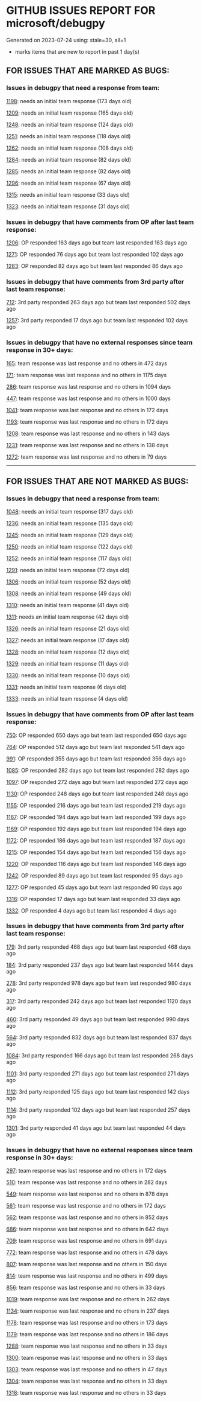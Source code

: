 
# GITHUB ISSUES REPORT FOR microsoft/debugpy


Generated on 2023-07-24 using: stale=30, all=1


* marks items that are new to report in past 1 day(s)


## FOR ISSUES THAT ARE MARKED AS BUGS:


### Issues in debugpy that need a response from team:


  [1198](https://github.com/microsoft/debugpy/issues/1198 "Crashes on ending debug session when using PyPy"): needs an initial team response (173 days old)

  [1209](https://github.com/microsoft/debugpy/issues/1209 "pydevd complaining about `attach_x86_64.dylib` on macOS on ARM"): needs an initial team response (165 days old)

  [1248](https://github.com/microsoft/debugpy/issues/1248 "User Uncaught Exceptions fails on imports"): needs an initial team response (124 days old)

  [1251](https://github.com/microsoft/debugpy/issues/1251 "Python 3.11 reports frozen modules warning despite passing during startup"): needs an initial team response (118 days old)

  [1262](https://github.com/microsoft/debugpy/issues/1262 "Breakpoints not respected, python application runs without stopping."): needs an initial team response (108 days old)

  [1284](https://github.com/microsoft/debugpy/issues/1284 "Debugging under python 3.11 will skip the breakpoint"): needs an initial team response (82 days old)

  [1285](https://github.com/microsoft/debugpy/issues/1285 "Terminal cuts off long strings when debugging"): needs an initial team response (82 days old)

  [1296](https://github.com/microsoft/debugpy/issues/1296 "Debugpy unable to start Flask server"): needs an initial team response (67 days old)

  [1315](https://github.com/microsoft/debugpy/issues/1315 "Debugging Django in Docker container with VS Code doesn't engage debug inspector"): needs an initial team response (33 days old)

  [1323](https://github.com/microsoft/debugpy/issues/1323 "Commit 5601342 breaks test_attach_pid_client tests on Python 3.11"): needs an initial team response (31 days old)

### Issues in debugpy that have comments from OP after last team response:


  [1206](https://github.com/microsoft/debugpy/issues/1206 "Debugger with gevent doesn't hit breakpoints"): OP responded 163 days ago but team last responded 163 days ago

  [1271](https://github.com/microsoft/debugpy/issues/1271 "Timeout while using vscode debugger with any program which spawns a process"): OP responded 76 days ago but team last responded 102 days ago

  [1283](https://github.com/microsoft/debugpy/issues/1283 "Python Debugger stops in first few seconds without output"): OP responded 82 days ago but team last responded 86 days ago

### Issues in debugpy that have comments from 3rd party after last team response:


  [712](https://github.com/microsoft/debugpy/issues/712 "notification like &quot;Failed launch debugger for child process xxxx&quot;."): 3rd party responded 263 days ago but team last responded 502 days ago

  [1257](https://github.com/microsoft/debugpy/issues/1257 "clientOS flag causes: unable to find translation"): 3rd party responded 17 days ago but team last responded 102 days ago

### Issues in debugpy that have no external responses since team response in 30+ days:


  [165](https://github.com/microsoft/debugpy/issues/165 "Entry points aren't being found while test debugging"): team response was last response and no others in 472 days

  [171](https://github.com/microsoft/debugpy/issues/171 "Ctrl+C causes KeyboardInterrupt inside pydevd"): team response was last response and no others in 1175 days

  [286](https://github.com/microsoft/debugpy/issues/286 "Attach to local process assumes i386 architecture? "): team response was last response and no others in 1094 days

  [447](https://github.com/microsoft/debugpy/issues/447 "Running `breakpoint()` in the watch causes buggy behaviour"): team response was last response and no others in 1000 days

  [1041](https://github.com/microsoft/debugpy/issues/1041 "Breakpoints on secondary threads don't trigger when using PyQt5"): team response was last response and no others in 172 days

  [1193](https://github.com/microsoft/debugpy/issues/1193 "Debug crashes when running a Python2 subprocess"): team response was last response and no others in 172 days

  [1208](https://github.com/microsoft/debugpy/issues/1208 "1.6.6 behaviour on Python 3.10 differs from that on 3.9 or 3.11"): team response was last response and no others in 143 days

  [1231](https://github.com/microsoft/debugpy/issues/1231 "Debug session cannot run for a .py file when there is an active breakpoint in a Jupyter notebook"): team response was last response and no others in 138 days

  [1272](https://github.com/microsoft/debugpy/issues/1272 "When using debugger in remote environment it hangs and never successfully breaks when reaching a breakpoint"): team response was last response and no others in 79 days

---

## FOR ISSUES THAT ARE NOT MARKED AS BUGS:


### Issues in debugpy that need a response from team:


  [1048](https://github.com/microsoft/debugpy/issues/1048 "Support for eventlet"): needs an initial team response (317 days old)

  [1236](https://github.com/microsoft/debugpy/issues/1236 "Local and global variables are not available in list comprehensions in the debug console"): needs an initial team response (135 days old)

  [1245](https://github.com/microsoft/debugpy/issues/1245 "Don't collapse nested lists/tuples into ... in debugger | make debugging more like PyCharm"): needs an initial team response (129 days old)

  [1250](https://github.com/microsoft/debugpy/issues/1250 "Debugging code with `pexpect.spawn` is taking 5s longer  "): needs an initial team response (122 days old)

  [1252](https://github.com/microsoft/debugpy/issues/1252 "[Feature request] Support connect to ipv6 address"): needs an initial team response (117 days old)

  [1291](https://github.com/microsoft/debugpy/issues/1291 "Add debugger data breakpoints"): needs an initial team response (72 days old)

  [1306](https://github.com/microsoft/debugpy/issues/1306 "Option to not consider SystemExit as an uncaught exception"): needs an initial team response (52 days old)

  [1308](https://github.com/microsoft/debugpy/issues/1308 "remote debug port stucks upon `nc -z` but `nc` works"): needs an initial team response (49 days old)

  [1310](https://github.com/microsoft/debugpy/issues/1310 "Variables pane stuck loading"): needs an initial team response (41 days old)

  [1311](https://github.com/microsoft/debugpy/issues/1311 "Support debugging console scripts from launch.json"): needs an initial team response (42 days old)

  [1326](https://github.com/microsoft/debugpy/issues/1326 "`log message` support the `=` of f string to display both the expression text and its value?"): needs an initial team response (21 days old)

  [1327](https://github.com/microsoft/debugpy/issues/1327 "Debugging python in windows container gives &quot;bind&quot;: invalid mount path: '/debugpy'"): needs an initial team response (17 days old)

  [1328](https://github.com/microsoft/debugpy/issues/1328 "View thread state in debugger without breakpoints"): needs an initial team response (12 days old)

  [1329](https://github.com/microsoft/debugpy/issues/1329 "Support for step back"): needs an initial team response (11 days old)

  [1330](https://github.com/microsoft/debugpy/issues/1330 "debugpy.listen((&quot;0.0.0.0&quot;, 5678)) - throws a time out error"): needs an initial team response (10 days old)

  [1331](https://github.com/microsoft/debugpy/issues/1331 "`justMyCode` is too broad, allow some chosen libraries and hide the rest"): needs an initial team response (6 days old)

  [1333](https://github.com/microsoft/debugpy/issues/1333 "Release debugpy source as tar.gz instead of zip"): needs an initial team response (4 days old)

### Issues in debugpy that have comments from OP after last team response:


  [750](https://github.com/microsoft/debugpy/issues/750 "Support PEP 582 (__pypackages__) for just-my-code and user-uncaught exceptions"): OP responded 650 days ago but team last responded 650 days ago

  [764](https://github.com/microsoft/debugpy/issues/764 "Problems with python in VSC, eg. not working logs and pathlib and importlib.util"): OP responded 512 days ago but team last responded 541 days ago

  [991](https://github.com/microsoft/debugpy/issues/991 "Allow throwing exceptions in the debugger"): OP responded 355 days ago but team last responded 356 days ago

  [1085](https://github.com/microsoft/debugpy/issues/1085 "Return scope metadata on ScopesRequest"): OP responded 282 days ago but team last responded 282 days ago

  [1097](https://github.com/microsoft/debugpy/issues/1097 "debugpy.configure(python=) is not properly documented"): OP responded 272 days ago but team last responded 272 days ago

  [1130](https://github.com/microsoft/debugpy/issues/1130 "Allow server to configure its root"): OP responded 248 days ago but team last responded 248 days ago

  [1155](https://github.com/microsoft/debugpy/issues/1155 "Python debugger breaks on caught exception within a decorator and context manager"): OP responded 216 days ago but team last responded 219 days ago

  [1167](https://github.com/microsoft/debugpy/issues/1167 "Debugging support lazy variables"): OP responded 194 days ago but team last responded 199 days ago

  [1169](https://github.com/microsoft/debugpy/issues/1169 "Missing examples of configurations"): OP responded 192 days ago but team last responded 194 days ago

  [1172](https://github.com/microsoft/debugpy/issues/1172 "atexit not respected in subprocess.Popen"): OP responded 186 days ago but team last responded 187 days ago

  [1215](https://github.com/microsoft/debugpy/issues/1215 "[Feature request] Support Listening multiples port in vscode attach"): OP responded 154 days ago but team last responded 156 days ago

  [1220](https://github.com/microsoft/debugpy/issues/1220 "Error attaching Python debugger with debugpy: 'Could not find .so for attach to process' on macbook m1"): OP responded 116 days ago but team last responded 146 days ago

  [1242](https://github.com/microsoft/debugpy/issues/1242 "1.6.6: pytest is failing"): OP responded 89 days ago but team last responded 95 days ago

  [1277](https://github.com/microsoft/debugpy/issues/1277 "Breakpoint not working in Odoo with multiple workers (gevent)"): OP responded 45 days ago but team last responded 90 days ago

  [1316](https://github.com/microsoft/debugpy/issues/1316 "Bug: pydev debugger: unable to find translation for ..."): OP responded 17 days ago but team last responded 33 days ago

  [1332](https://github.com/microsoft/debugpy/issues/1332 "Debug variable displays verbose info"): OP responded 4 days ago but team last responded 4 days ago

### Issues in debugpy that have comments from 3rd party after last team response:


  [179](https://github.com/microsoft/debugpy/issues/179 "Build native binaries on ci and distribute those."): 3rd party responded 468 days ago but team last responded 468 days ago

  [184](https://github.com/microsoft/debugpy/issues/184 "Azure Build for ARM"): 3rd party responded 237 days ago but team last responded 1444 days ago

  [278](https://github.com/microsoft/debugpy/issues/278 "When ungrouped, list and dict variables have inconvenient sort order"): 3rd party responded 978 days ago but team last responded 980 days ago

  [317](https://github.com/microsoft/debugpy/issues/317 "Make variable order for dict keys configurable"): 3rd party responded 242 days ago but team last responded 1120 days ago

  [460](https://github.com/microsoft/debugpy/issues/460 "Repeated debugpy.listen() calls should be an error"): 3rd party responded 49 days ago but team last responded 990 days ago

  [564](https://github.com/microsoft/debugpy/issues/564 "Ignore &quot;justMyCode&quot; flag when doing a step into target"): 3rd party responded 832 days ago but team last responded 837 days ago

  [1084](https://github.com/microsoft/debugpy/issues/1084 "Unnecessary truncation"): 3rd party responded 166 days ago but team last responded 268 days ago

  [1101](https://github.com/microsoft/debugpy/issues/1101 "Improve inline breakpoint experience to be similar to TypeScript's  "): 3rd party responded 271 days ago but team last responded 271 days ago

  [1112](https://github.com/microsoft/debugpy/issues/1112 "Support pyqt6"): 3rd party responded 125 days ago but team last responded 142 days ago

  [1114](https://github.com/microsoft/debugpy/issues/1114 "Display Python asyncio Tasks in VS Code Debugger"): 3rd party responded 102 days ago but team last responded 257 days ago

  [1301](https://github.com/microsoft/debugpy/issues/1301 "Path mappings not working with mixed windows-style/linux path slash"): 3rd party responded 41 days ago but team last responded 44 days ago

### Issues in debugpy that have no external responses since team response in 30+ days:


  [297](https://github.com/microsoft/debugpy/issues/297 "Could a disable_attach API available?"): team response was last response and no others in 172 days

  [510](https://github.com/microsoft/debugpy/issues/510 "Stop at breakpoints during evaluate request (recursive debugging)"): team response was last response and no others in 282 days

  [549](https://github.com/microsoft/debugpy/issues/549 "timeout or cancelling of debugpy.connect call"): team response was last response and no others in 878 days

  [561](https://github.com/microsoft/debugpy/issues/561 "Treat mapped files as my code"): team response was last response and no others in 172 days

  [562](https://github.com/microsoft/debugpy/issues/562 "Add support for terminateThreads request."): team response was last response and no others in 852 days

  [686](https://github.com/microsoft/debugpy/issues/686 "Don't show Locals for module-global frame"): team response was last response and no others in 642 days

  [709](https://github.com/microsoft/debugpy/issues/709 "Support pyside6 (without frame-eval mode)"): team response was last response and no others in 691 days

  [772](https://github.com/microsoft/debugpy/issues/772 "CXXABI requirement"): team response was last response and no others in 478 days

  [807](https://github.com/microsoft/debugpy/issues/807 "Gracefully handle debugpy.listen() in subprocesses"): team response was last response and no others in 150 days

  [814](https://github.com/microsoft/debugpy/issues/814 "Provide a way to notify users of where a RecursionError happens"): team response was last response and no others in 499 days

  [856](https://github.com/microsoft/debugpy/issues/856 "setup.py specifies two licenses in classifiers field"): team response was last response and no others in 33 days

  [1019](https://github.com/microsoft/debugpy/issues/1019 "justMyCode warning message is at the wrong level, not always accurate"): team response was last response and no others in 262 days

  [1134](https://github.com/microsoft/debugpy/issues/1134 "async code debugging"): team response was last response and no others in 237 days

  [1178](https://github.com/microsoft/debugpy/issues/1178 "Name debug console automatically using launch.json file"): team response was last response and no others in 173 days

  [1179](https://github.com/microsoft/debugpy/issues/1179 "Support DAP variable paging"): team response was last response and no others in 186 days

  [1288](https://github.com/microsoft/debugpy/issues/1288 "Can't debug if project resides in folder whose name contains special characters"): team response was last response and no others in 33 days

  [1300](https://github.com/microsoft/debugpy/issues/1300 "issue with python 3.11.1 in visual studio code"): team response was last response and no others in 33 days

  [1303](https://github.com/microsoft/debugpy/issues/1303 "When using python debugging class properties are showed after private and protected members."): team response was last response and no others in 47 days

  [1304](https://github.com/microsoft/debugpy/issues/1304 "Show a warning that we can't debug when &quot;--cov&quot; is in pytestArgs"): team response was last response and no others in 33 days

  [1318](https://github.com/microsoft/debugpy/issues/1318 "Incorrect member variable display"): team response was last response and no others in 33 days
